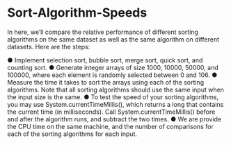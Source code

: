 # Sort-Algorithm-Speeds

In here, we’ll compare the relative performance of different sorting algorithms on the same dataset as well as the same algorithm on different datasets. Here are the steps:

● Implement selection sort, bubble sort, merge sort, quick sort, and counting sort.
● Generate integer arrays of size 1000, 10000, 50000, and 100000, where each element is randomly selected between 0 and 106.
● Measure the time it takes to sort the arrays using each of the sorting algorithms. Note that all sorting algorithms should use the same input when the input size is the same.
● To test the speed of your sorting algorithms, you may use System.currentTimeMillis(), which returns a long that contains the current time (in milliseconds). Call System.currentTimeMillis() before and after the algorithm runs, and subtract the two times.
● We are provide the CPU time on the same machine, and the number of comparisons for each of the sorting algorithms for each input.
